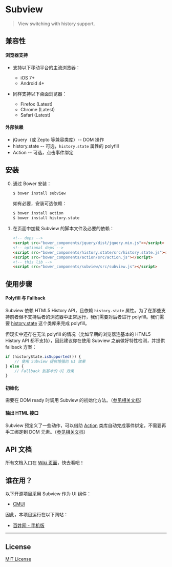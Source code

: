 # Subview

> View switching with history support.

## 兼容性

#### 浏览器支持

* 支持以下移动平台的主流浏览器：
	* iOS 7+
	* Android 4+

* 同样支持以下桌面浏览器：
	* Firefox (Latest)
	* Chrome (Latest)
	* Safari (Latest)

#### 外部依赖

* jQuery（或 Zepto 等兼容类库）-- DOM 操作
* history.state -- 可选，`history.state` 属性的 polyfill
* Action -- 可选，点击事件绑定

## 安装

0. 通过 Bower 安装：

	```sh
	$ bower install subview
	```

	如有必要，安装可选依赖：

	```sh
	$ bower install action
	$ bower install history.state
	```

0. 在页面中加载 Subview 的脚本文件及必要的依赖：

	```html
	<!-- deps -->
	<script src="bower_components/jquery/dist/jquery.min.js"></script>
	<!-- optional deps -->
	<script src="bower_components/history.state/src/history.state.js"></script>
	<script src="bower_components/action/src/action.js"></script>
	<!-- this lib -->
	<script src="bower_components/subview/src/subview.js"></script>
	```

## 使用步骤

#### Polyfill 与 Fallback

Subview 依赖 HTML5 History API，且依赖 `history.state` 属性。为了在那些支持前者但不支持后者的浏览器中正常运行，我们需要对后者进行 polyfill。我们需要 [history.state](https://github.com/cssmagic/history.state) 这个类库来完成 polyfill。

但现实中还存在无法 polyfill 的情况（比如早期的浏览器连基本的 HTML5 History API 都不支持），因此建议你在使用 Subview 之前做好特性检测，并提供 fallback 方案：

```js
if (historyState.isSupported()) {
	// 使用 Subview 提供增强的 UI 效果
} else {
	// Fallback 到基本的 UI 效果
}
```

#### 初始化

需要在 DOM ready 时调用 Subview 的初始化方法。（[参见相关文档](https://github.com/cssmagic/subview/issues/2#user-content-js-api-init)）

#### 输出 HTML 接口

Subview 预定义了一些动作，可以借助 [Action](https://github.com/cssmagic/action) 类库自动完成事件绑定，不需要再手工绑定到 DOM 元素。（[参见相关文档](https://github.com/cssmagic/subview/issues/2#user-content-js-api-exportActions)）

## API 文档

所有文档入口在 [Wiki 页面](https://github.com/cssmagic/subview/wiki)，快去看吧！

## 谁在用？

以下开源项目采用 Subview 作为 UI 组件：

* [CMUI](https://github.com/CMUI/CMUI)

因此，本项目运行在以下网站：

* [百姓网 - 手机版](http://m.baixing.com/)

***

## License

[MIT License](http://www.opensource.org/licenses/mit-license.php)

